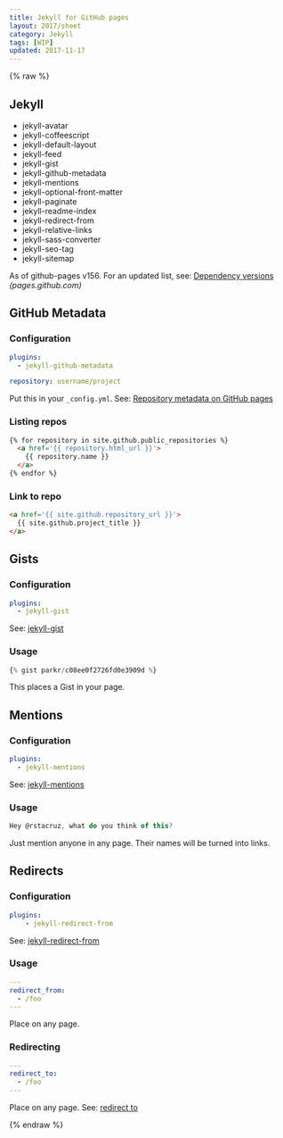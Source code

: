 ```yaml
---
title: Jekyll for GitHub pages
layout: 2017/sheet
category: Jekyll
tags: [WIP]
updated: 2017-11-17
---
```


{% raw %}

Jekyll
------


* jekyll-avatar
* jekyll-coffeescript
* jekyll-default-layout
* jekyll-feed
* jekyll-gist
* jekyll-github-metadata
* jekyll-mentions
* jekyll-optional-front-matter
* jekyll-paginate
* jekyll-readme-index
* jekyll-redirect-from
* jekyll-relative-links
* jekyll-sass-converter
* jekyll-seo-tag
* jekyll-sitemap


As of github-pages v156. For an updated list, see: [Dependency versions](https://pages.github.com/versions/) _(pages.github.com)_

GitHub Metadata
---------------

### Configuration

```yaml
plugins:
  - jekyll-github-metadata

repository: username/project
```

Put this in your `_config.yml`.
See: [Repository metadata on GitHub pages](https://help.github.com/articles/repository-metadata-on-github-pages/)

### Listing repos

```html
{% for repository in site.github.public_repositories %}
  <a href='{{ repository.html_url }}'>
    {{ repository.name }}
  </a>
{% endfor %}
```

### Link to repo

```html
<a href='{{ site.github.repository_url }}'>
  {{ site.github.project_title }}
</a>
```

Gists
-----

### Configuration

```yaml
plugins:
  - jekyll-gist
```

See: [jekyll-gist](https://github.com/jekyll/jekyll-gist)

### Usage

```js
{% gist parkr/c08ee0f2726fd0e3909d %}
```

This places a Gist in your page.

Mentions
--------

### Configuration

```yaml
plugins:
  - jekyll-mentions
```

See: [jekyll-mentions](https://github.com/jekyll/jekyll-mentions)

### Usage

```js
Hey @rstacruz, what do you think of this?
```

Just mention anyone in any page. Their names will be turned into links.


Redirects
---------


### Configuration

```yaml
plugins:
    - jekyll-redirect-from
```

See: [jekyll-redirect-from](https://rubygems.org/gems/jekyll-redirect-from)

### Usage

```yaml
---
redirect_from:
  - /foo
---
```

Place on any page.

### Redirecting

```yaml
---
redirect_to:
  - /foo
---
```

Place on any page.
See: [redirect to](https://github.com/jekyll/jekyll-redirect-from#redirect-to)

{% endraw %}

